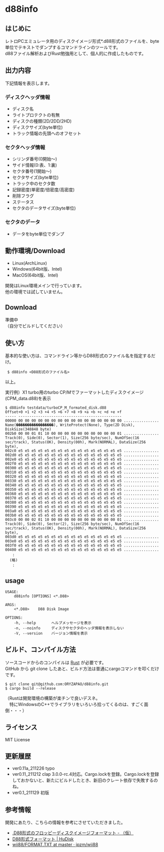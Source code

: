 d88info
=======

はじめに
--------

レトロPCエミュレータ用のディスクイメージ形式*.d88形式のファイルを、byte単位でテキストでダンプするコマンドラインのツールです。  
d88ファイル解析およびRust勉強用として、個人的に作成したものです。  

出力内容
--------

下記情報を表示します。  
### ディスクヘッダ情報
  + ディスク名
  + ライトプロテクトの有無
  + ディスクの種類(2D/2DD/2HD)
  + ディスクサイズ(byte単位)
  + トラック情報の先頭へのオフセット
### セクタヘッダ情報
  + シリンダ番号(0開始〜)
  + サイド情報(0:表、1:裏) 
  + セクタ番号(1開始〜) 
  + セクタサイズ(byte単位)
  + トラック中のセクタ数
  + 記録密度(単密度/倍密度/高密度)
  + 削除フラグ
  + ステータス
  + セクタのデータサイズ(byte単位)
### セクタのデータ
  + データをbyte単位でダンプ  

動作環境/Download
------------
+ Linux(ArchLinux)
+ Windows(64bit版、Intel)
+ MacOS(64bit版、Intel)
  
開発はLinux環境メインで行っています。  
他の環境では試していません。

Download
------

準備中  
（自分でビルドしてください）


使い方
------

基本的な使い方は、コマンドライン等からD88形式のファイル名を指定するだけ。
```
 $ d88info <D88形式のファイル名>
```
以上。

実行例）X1 turbo用のturbo CP/Mでファーマットしたディスクイメージ(CPM_data.d88)を表示  
```
$ d88info testdata/turboCP_M_formated_disk.d88 
Offset+0 +1 +2 +3 +4 +5 +6 +7 +8 +9 +a +b +c +d +e +f                 
----- -----------------------------------------------                 
00000 00 00 00 00 00 00 00 00 00 00 00 00 00 00 00 00 ................ Name(�����������������), WriteProtect(None), Type(2D Disk), DiskSize(348848 byte)
002b0 00 00 01 01 10 00 00 00 00 00 00 00 00 00 00 01 ................ Track(0), Side(0), Sector(1), Size(256 byte/sec), NumOfSec(16 sec/track), Status(OK), Density(00h), Mark(NORMAL), DataSize(256 byte), 
002c0 e5 e5 e5 e5 e5 e5 e5 e5 e5 e5 e5 e5 e5 e5 e5 e5 ................ 
002d0 e5 e5 e5 e5 e5 e5 e5 e5 e5 e5 e5 e5 e5 e5 e5 e5 ................ 
002e0 e5 e5 e5 e5 e5 e5 e5 e5 e5 e5 e5 e5 e5 e5 e5 e5 ................ 
002f0 e5 e5 e5 e5 e5 e5 e5 e5 e5 e5 e5 e5 e5 e5 e5 e5 ................ 
00300 e5 e5 e5 e5 e5 e5 e5 e5 e5 e5 e5 e5 e5 e5 e5 e5 ................ 
00310 e5 e5 e5 e5 e5 e5 e5 e5 e5 e5 e5 e5 e5 e5 e5 e5 ................ 
00320 e5 e5 e5 e5 e5 e5 e5 e5 e5 e5 e5 e5 e5 e5 e5 e5 ................ 
00330 e5 e5 e5 e5 e5 e5 e5 e5 e5 e5 e5 e5 e5 e5 e5 e5 ................ 
00340 e5 e5 e5 e5 e5 e5 e5 e5 e5 e5 e5 e5 e5 e5 e5 e5 ................ 
00350 e5 e5 e5 e5 e5 e5 e5 e5 e5 e5 e5 e5 e5 e5 e5 e5 ................ 
00360 e5 e5 e5 e5 e5 e5 e5 e5 e5 e5 e5 e5 e5 e5 e5 e5 ................ 
00370 e5 e5 e5 e5 e5 e5 e5 e5 e5 e5 e5 e5 e5 e5 e5 e5 ................ 
00380 e5 e5 e5 e5 e5 e5 e5 e5 e5 e5 e5 e5 e5 e5 e5 e5 ................ 
00390 e5 e5 e5 e5 e5 e5 e5 e5 e5 e5 e5 e5 e5 e5 e5 e5 ................ 
003a0 e5 e5 e5 e5 e5 e5 e5 e5 e5 e5 e5 e5 e5 e5 e5 e5 ................ 
003b0 e5 e5 e5 e5 e5 e5 e5 e5 e5 e5 e5 e5 e5 e5 e5 e5 ................ 
003c0 00 00 02 01 10 00 00 00 00 00 00 00 00 00 00 01 ................ Track(0), Side(0), Sector(2), Size(256 byte/sec), NumOfSec(16 sec/track), Status(OK), Density(00h), Mark(NORMAL), DataSize(256 byte), 
003d0 e5 e5 e5 e5 e5 e5 e5 e5 e5 e5 e5 e5 e5 e5 e5 e5 ................ 
003e0 e5 e5 e5 e5 e5 e5 e5 e5 e5 e5 e5 e5 e5 e5 e5 e5 ................ 
003f0 e5 e5 e5 e5 e5 e5 e5 e5 e5 e5 e5 e5 e5 e5 e5 e5 ................ 
00400 e5 e5 e5 e5 e5 e5 e5 e5 e5 e5 e5 e5 e5 e5 e5 e5 ................ 
　　:
  (略)
　　:
```

## usage 
```
USAGE:
    d88info [OPTIONS] <*.D88>

ARGS:
    <*.D88>    D88 Disk Image

OPTIONS:
    -h, --help       ヘルプメッセージを表示
    -n, --noinfo     ディスクやセクタのヘッダ情報を表示しない
    -V, --version    バージョン情報を表示

```

ビルド、コンパイル方法
---------------------

ソースコードからのコンパイルは [Rust](https://www.rust-lang.org) が必要です。  
GitHub から git clone したあと、ビルド方法は普通にcargoコマンドを叩くだけです。  
```
$ git clone git@github.com:ORYZAPAO/d88info.git
$ cargo build --release
```
（Rustは開発環境の構築が楽チンで良いデスネ。  
　特にWindowsのC++でライブラリをいろいろ拾ってくるのは、すごく面倒・・・）


ライセンス
----------
 MIT License

更新履歴
----------
+ ver0.11a_211226  typo
+ ver0.11_211212  clap 3.0.0-rc.4対応。Cargo.lockを登録。Cargo.lockを登録しておかないと、新たにビルドしたとき、新旧のクレート依存で失敗するのね。
+ ver0.1_211129  初版


参考情報
---------------------

開発にあたり、こちらの情報を参考にさせていただきました。

+ [.D88形式のフロッピーディスクイメージフォーマット - （仮）](https://gra4.hatenadiary.jp/entry/20171108/1510096429)
+ [D88形式フォーマット | HuDisk](https://boukichi.github.io/HuDisk/DISK.html)
+ [wii88/FORMAT.TXT at master · jpzm/wii88](https://github.com/jpzm/wii88/blob/master/document/FORMAT.TXT)
